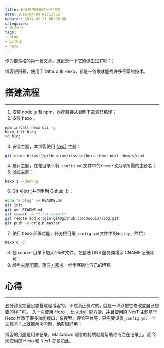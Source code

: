 ```yaml
---
title: 五分钟快速搭建一个博客
date: 2016-04-09 01:13:52
updated: 2017-02-21 00:00:00
categories:
- 笔记小抄
tags: 
- blog 
- github 
- hexo
---
```


作为部落格的第一篇文章，就记录一下它的诞生过程吧：）
<!-- more -->
博客很阳春，使用了 Github 和 Hexo，都是一谷歌就能找许多答案的技术。

# 搭建流程
---

1. 安装 node.js 和 npm，推荐直接从[官网](https://nodejs.org/en/download/)下载源码编译；
2. 安装 hexo：
```sh
npm install hexo-cli -g
hexo init blog
cd blog
```
3. 安装主题，本博客使用 [NexT](http://theme-next.iissnan.com/) 主题：
```sh
git clone https://github.com/iissnan/hexo-theme-next themes/next
```
4. 启用主题，在根目录下将`_config.yml`文件中的`theme:`改为你所需的主题名；
5. 验证主题：
```sh
hexo s --dedbug
```
6. Git 初始化并同步到 Github 上：
```sh
echo "# blog" >> README.md
git init
git add README.md
git commit -m "first commit"
git remote add origin git@github.com:Joouis/blog.git
git push -u origin master
```
7. 使用 hexo 部署功能，补充根目录`_config.yml`文件中的`deploy`，然后：
```sh
hexo d -g
```
8. 在 source 目录下加入`CNAME`文件，在登陆 DNS 服务商增添 CNAME 记录即可；
9. 參考[主題配置](http://theme-next.iissnan.com/theme-settings.html)、[第三方服务](http://theme-next.iissnan.com/third-party-services.html)一步步客制化自己的博客。

# 心得
---

五分钟是完全足够搭建起博客的，不过真正费时的，就是一点点把它修改成自己想要的样子吧。 头一次使用 Hexo ，比 Jekyll 更方便，并且使用的 NexT 主题基于 Hexo 增添了很多功能接口，像搜索、评论平台等，只需要设置`_config.yml`一个文档基本上就能解决问题，确实很好用！

博客的用途是用来记录，Markdown 语言的特质就是帮助你专注在记录上，而今天使用的 Hexo 和 NexT 亦是如此。
